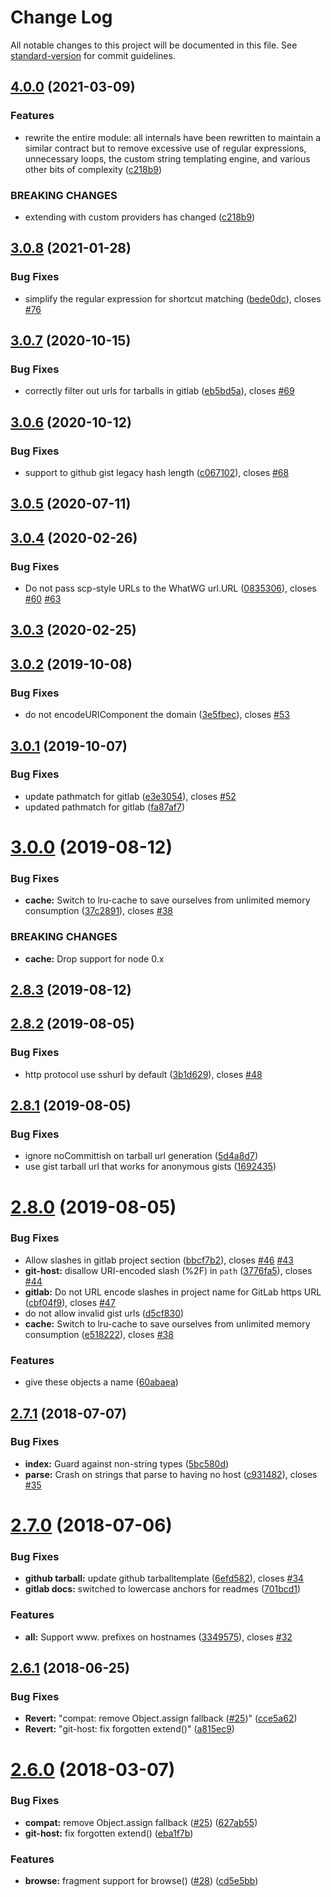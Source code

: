 # Change Log

All notable changes to this project will be documented in this file. See [standard-version](https://github.com/conventional-changelog/standard-version) for commit guidelines.

<a name="4.0.0"></a>
## [4.0.0](https://github.com/npm/hosted-git-info/compare/v3.0.7...v4.0.0) (2021-03-09)


### Features

* rewrite the entire module: all internals have been rewritten to maintain a similar contract but to remove excessive use of regular expressions, unnecessary loops, the custom string templating engine, and various other bits of complexity ([c218b9](https://github.com/npm/hosted-git-info/commit/c218b9ec90cf6a818341cd0f7b03ea65793b185b))


### BREAKING CHANGES

* extending with custom providers has changed ([c218b9](https://github.com/npm/hosted-git-info/commit/c218b9ec90cf6a818341cd0f7b03ea65793b185b))



<a name="3.0.8"></a>
## [3.0.8](https://github.com/npm/hosted-git-info/compare/v3.0.7...v3.0.8) (2021-01-28)


### Bug Fixes

* simplify the regular expression for shortcut matching ([bede0dc](https://github.com/npm/hosted-git-info/commit/bede0dc)), closes [#76](https://github.com/npm/hosted-git-info/issues/76)



<a name="3.0.7"></a>
## [3.0.7](https://github.com/npm/hosted-git-info/compare/v3.0.6...v3.0.7) (2020-10-15)


### Bug Fixes

* correctly filter out urls for tarballs in gitlab ([eb5bd5a](https://github.com/npm/hosted-git-info/commit/eb5bd5a)), closes [#69](https://github.com/npm/hosted-git-info/issues/69)



<a name="3.0.6"></a>
## [3.0.6](https://github.com/npm/hosted-git-info/compare/v3.0.5...v3.0.6) (2020-10-12)


### Bug Fixes

* support to github gist legacy hash length ([c067102](https://github.com/npm/hosted-git-info/commit/c067102)), closes [#68](https://github.com/npm/hosted-git-info/issues/68)



<a name="3.0.5"></a>
## [3.0.5](https://github.com/npm/hosted-git-info/compare/v3.0.4...v3.0.5) (2020-07-11)



<a name="3.0.4"></a>
## [3.0.4](https://github.com/npm/hosted-git-info/compare/v3.0.3...v3.0.4) (2020-02-26)


### Bug Fixes

* Do not pass scp-style URLs to the WhatWG url.URL ([0835306](https://github.com/npm/hosted-git-info/commit/0835306)), closes [#60](https://github.com/npm/hosted-git-info/issues/60) [#63](https://github.com/npm/hosted-git-info/issues/63)



<a name="3.0.3"></a>
## [3.0.3](https://github.com/npm/hosted-git-info/compare/v3.0.2...v3.0.3) (2020-02-25)



<a name="3.0.2"></a>
## [3.0.2](https://github.com/npm/hosted-git-info/compare/v3.0.1...v3.0.2) (2019-10-08)


### Bug Fixes

* do not encodeURIComponent the domain ([3e5fbec](https://github.com/npm/hosted-git-info/commit/3e5fbec)), closes [#53](https://github.com/npm/hosted-git-info/issues/53)



<a name="3.0.1"></a>
## [3.0.1](https://github.com/npm/hosted-git-info/compare/v3.0.0...v3.0.1) (2019-10-07)


### Bug Fixes

* update pathmatch for gitlab ([e3e3054](https://github.com/npm/hosted-git-info/commit/e3e3054)), closes [#52](https://github.com/npm/hosted-git-info/issues/52)
* updated pathmatch for gitlab ([fa87af7](https://github.com/npm/hosted-git-info/commit/fa87af7))



<a name="3.0.0"></a>
# [3.0.0](https://github.com/npm/hosted-git-info/compare/v2.8.3...v3.0.0) (2019-08-12)


### Bug Fixes

* **cache:** Switch to lru-cache to save ourselves from unlimited memory consumption ([37c2891](https://github.com/npm/hosted-git-info/commit/37c2891)), closes [#38](https://github.com/npm/hosted-git-info/issues/38)


### BREAKING CHANGES

* **cache:** Drop support for node 0.x



<a name="2.8.3"></a>
## [2.8.3](https://github.com/npm/hosted-git-info/compare/v2.8.2...v2.8.3) (2019-08-12)



<a name="2.8.2"></a>
## [2.8.2](https://github.com/npm/hosted-git-info/compare/v2.8.1...v2.8.2) (2019-08-05)


### Bug Fixes

* http protocol use sshurl by default ([3b1d629](https://github.com/npm/hosted-git-info/commit/3b1d629)), closes [#48](https://github.com/npm/hosted-git-info/issues/48)



<a name="2.8.1"></a>
## [2.8.1](https://github.com/npm/hosted-git-info/compare/v2.8.0...v2.8.1) (2019-08-05)


### Bug Fixes

* ignore noCommittish on tarball url generation ([5d4a8d7](https://github.com/npm/hosted-git-info/commit/5d4a8d7))
* use gist tarball url that works for anonymous gists ([1692435](https://github.com/npm/hosted-git-info/commit/1692435))



<a name="2.8.0"></a>
# [2.8.0](https://github.com/npm/hosted-git-info/compare/v2.7.1...v2.8.0) (2019-08-05)


### Bug Fixes

* Allow slashes in gitlab project section ([bbcf7b2](https://github.com/npm/hosted-git-info/commit/bbcf7b2)), closes [#46](https://github.com/npm/hosted-git-info/issues/46) [#43](https://github.com/npm/hosted-git-info/issues/43)
* **git-host:** disallow URI-encoded slash (%2F) in `path` ([3776fa5](https://github.com/npm/hosted-git-info/commit/3776fa5)), closes [#44](https://github.com/npm/hosted-git-info/issues/44)
* **gitlab:** Do not URL encode slashes in project name for GitLab https URL ([cbf04f9](https://github.com/npm/hosted-git-info/commit/cbf04f9)), closes [#47](https://github.com/npm/hosted-git-info/issues/47)
* do not allow invalid gist urls ([d5cf830](https://github.com/npm/hosted-git-info/commit/d5cf830))
* **cache:** Switch to lru-cache to save ourselves from unlimited memory consumption ([e518222](https://github.com/npm/hosted-git-info/commit/e518222)), closes [#38](https://github.com/npm/hosted-git-info/issues/38)


### Features

* give these objects a name ([60abaea](https://github.com/npm/hosted-git-info/commit/60abaea))



<a name="2.7.1"></a>
## [2.7.1](https://github.com/npm/hosted-git-info/compare/v2.7.0...v2.7.1) (2018-07-07)


### Bug Fixes

* **index:** Guard against non-string types ([5bc580d](https://github.com/npm/hosted-git-info/commit/5bc580d))
* **parse:** Crash on strings that parse to having no host ([c931482](https://github.com/npm/hosted-git-info/commit/c931482)), closes [#35](https://github.com/npm/hosted-git-info/issues/35)



<a name="2.7.0"></a>
# [2.7.0](https://github.com/npm/hosted-git-info/compare/v2.6.1...v2.7.0) (2018-07-06)


### Bug Fixes

* **github tarball:** update github tarballtemplate ([6efd582](https://github.com/npm/hosted-git-info/commit/6efd582)), closes [#34](https://github.com/npm/hosted-git-info/issues/34)
* **gitlab docs:** switched to lowercase anchors for readmes ([701bcd1](https://github.com/npm/hosted-git-info/commit/701bcd1))


### Features

* **all:** Support www. prefixes on hostnames ([3349575](https://github.com/npm/hosted-git-info/commit/3349575)), closes [#32](https://github.com/npm/hosted-git-info/issues/32)



<a name="2.6.1"></a>
## [2.6.1](https://github.com/npm/hosted-git-info/compare/v2.6.0...v2.6.1) (2018-06-25)

### Bug Fixes

* **Revert:** "compat: remove Object.assign fallback ([#25](https://github.com/npm/hosted-git-info/issues/25))" ([cce5a62](https://github.com/npm/hosted-git-info/commit/cce5a62))
* **Revert:** "git-host: fix forgotten extend()" ([a815ec9](https://github.com/npm/hosted-git-info/commit/a815ec9))



<a name="2.6.0"></a>
# [2.6.0](https://github.com/npm/hosted-git-info/compare/v2.5.0...v2.6.0) (2018-03-07)


### Bug Fixes

* **compat:** remove Object.assign fallback ([#25](https://github.com/npm/hosted-git-info/issues/25)) ([627ab55](https://github.com/npm/hosted-git-info/commit/627ab55))
* **git-host:** fix forgotten extend() ([eba1f7b](https://github.com/npm/hosted-git-info/commit/eba1f7b))


### Features

* **browse:** fragment support for browse() ([#28](https://github.com/npm/hosted-git-info/issues/28)) ([cd5e5bb](https://github.com/npm/hosted-git-info/commit/cd5e5bb))
